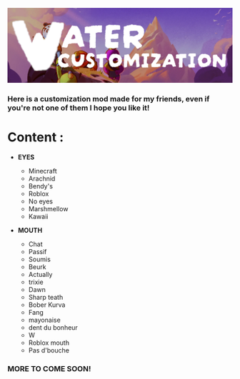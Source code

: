 ![banner](https://github.com/Water2070/PEAK_modding/blob/main/Images/Banner.png)
### Here is a customization mod made for my friends, even if you're not one of them I hope you like it!

# Content :
- **EYES**
  - Minecraft
  - Arachnid
  - Bendy's 
  - Roblox
  - No eyes
  - Marshmellow
  - Kawaii
  
- **MOUTH**
  - Chat
  - Passif
  - Soumis
  - Beurk
  - Actually
  - trixie
  - Dawn
  - Sharp teath
  - Bober Kurva
  - Fang
  - mayonaise
  - dent du bonheur
  - W
  - Roblox mouth
  - Pas d'bouche

### MORE TO COME SOON!
